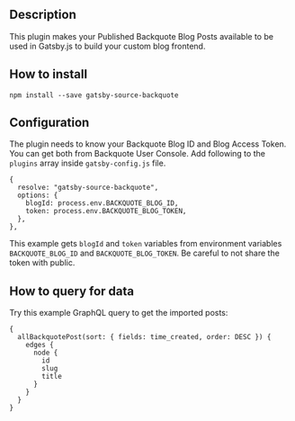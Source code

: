 ## Description

This plugin makes your Published Backquote Blog Posts available to be used in Gatsby.js to build your custom blog frontend.

## How to install

    npm install --save gatsby-source-backquote

## Configuration

The plugin needs to know your Backquote Blog ID and Blog Access Token.
You can get both from Backquote User Console.
Add following to the `plugins` array inside `gatsby-config.js` file.

    {
      resolve: "gatsby-source-backquote",
      options: {
        blogId: process.env.BACKQUOTE_BLOG_ID,
        token: process.env.BACKQUOTE_BLOG_TOKEN,
      },
    },

This example gets `blogId` and `token` variables from environment variables `BACKQUOTE_BLOG_ID` and `BACKQUOTE_BLOG_TOKEN`.
Be careful to not share the token with public.

## How to query for data

Try this example GraphQL query to get the imported posts:

    {
      allBackquotePost(sort: { fields: time_created, order: DESC }) {
        edges {
          node {
            id
            slug
            title
          }
        }
      }
    }
